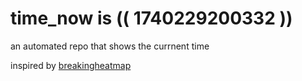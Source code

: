 # time_now is (( 1740229200332 ))

an automated repo that shows the currnent time

inspired by [breakingheatmap](https://github.com/breakingheatmap/breakingheatmap)